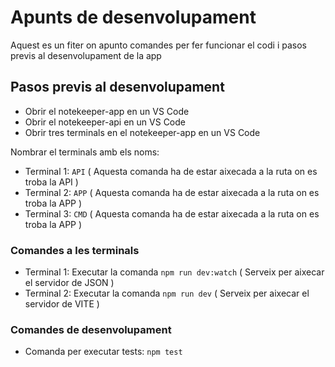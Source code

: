 
# Apunts de desenvolupament

Aquest es un fiter on apunto comandes per fer funcionar el codi i pasos previs al desenvolupament de la app

## Pasos previs al desenvolupament

- Obrir el notekeeper-app en un VS Code
- Obrir el notekeeper-api en un VS Code
- Obrir tres terminals en el notekeeper-app en un VS Code


Nombrar el terminals amb els noms:

- Terminal 1: `API` ( Aquesta comanda ha de estar aixecada a la ruta on es troba la API )
- Terminal 2: `APP` ( Aquesta comanda ha de estar aixecada a la ruta on es troba la APP )
- Terminal 3: `CMD` ( Aquesta comanda ha de estar aixecada a la ruta on es troba la APP )

### Comandes a les terminals
- Terminal 1: Executar la comanda `npm run dev:watch` ( Serveix per aixecar el servidor de JSON )
- Terminal 2: Executar la comanda `npm run dev` ( Serveix per aixecar el servidor de VITE )

### Comandes de desenvolupament

- Comanda per executar tests: `npm test`